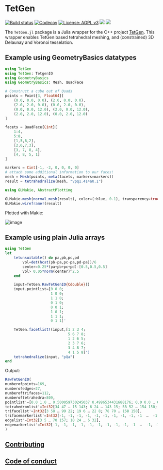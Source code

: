 # TetGen

[![Build status](https://github.com/JuliaGeometry/TetGen.jl/workflows/linux-macos-windows/badge.svg)](https://github.com/JuliaGeometry/TetGen.jl/actions)
[![Codecov](https://codecov.io/gh/JuliaGeometry/TetGen.jl/branch/master/graph/badge.svg)](https://codecov.io/gh/JuliaGeometry/TetGen.jl)
[![License: AGPL v3](https://img.shields.io/badge/License-AGPL%20v3-orange.svg)](https://github.com/JuliaGeometry/TetGen.jl/blob/master/LICENSE)
[![](https://img.shields.io/badge/docs-stable-blue.svg)](https://JuliaGeometry.github.io/TetGen.jl/stable)
[![](https://img.shields.io/badge/docs-dev-blue.svg)](https://JuliaGeometry.github.io/TetGen.jl/dev)

The `TetGen.jl` package is a Julia wrapper for the C++ project [TetGen](https://wias-berlin.de/software/index.jsp?id=TetGen&lang=1). This wrapper enables TetGen based tetrahedral meshing, and (constrained) 3D Delaunay and Voronoi tesselation.

## Example using GeometryBasics datatypes

```julia
using TetGen
using TetGen: TetgenIO
using GeometryBasics
using GeometryBasics: Mesh, QuadFace

# Construct a cube out of Quads
points = Point{3, Float64}[
    (0.0, 0.0, 0.0), (2.0, 0.0, 0.0),
    (2.0, 2.0, 0.0), (0.0, 2.0, 0.0),
    (0.0, 0.0, 12.0), (2.0, 0.0, 12.0),
    (2.0, 2.0, 12.0), (0.0, 2.0, 12.0)
]

facets = QuadFace{Cint}[
    1:4,
    5:8,
    [1,5,6,2],
    [2,6,7,3],
    [3, 7, 8, 4],
    [4, 8, 5, 1]
]

markers = Cint[-1, -2, 0, 0, 0, 0]
# attach some additional information to our faces!
mesh = Mesh(points, meta(facets, markers=markers))
result = tetrahedralize(mesh, "vpq1.414a0.1")

using GLMakie, AbstractPlotting

GLMakie.mesh(normal_mesh(result), color=(:blue, 0.1), transparency=true)
GLMakie.wireframe!(result)

```

Plotted with Makie:

![image](https://user-images.githubusercontent.com/1010467/82307971-69252000-99c1-11ea-8b82-e3a206381bd3.png)


## Example using plain Julia arrays

```julia
using TetGen
let
    tetunsuitable() do pa,pb,pc,pd
        vol=det(hcat(pb-pa,pc-pa,pd-pa))/6
        center=0.25*(pa+pb+pc+pd)-[0.5,0.5,0.5]
        vol> 0.05*norm(center)^2.5
    end

    input=TetGen.RawTetGenIO{Cdouble}()
    input.pointlist=[0 0 0;  
                     1 0 0;
                     1 1 0;
                     0 1 0;
                     0 0 1;  
                     1 0 1;
                     1 1 1;
                     0 1 1]'

    TetGen.facetlist!(input,[1 2 3 4;
                             5 6 7 8;
                             1 2 6 5;
                             2 3 7 6;
                             3 4 8 7;
                             4 1 5 8]')
    tetrahedralize(input, "pQa")
end
```

Output:

```julia
RawTetGenIO(
numberofpoints=169,
numberofedges=27,
numberoftrifaces=112,
numberoftetrahedra=809,
pointlist'=[0.0 1.0 … 0.500059730245037 0.4996534431688176; 0.0 0.0 … 0.5074057466787957 0.49707528530503103; 0.0 0.0 … 0.5033015055704277 0.4953177845338027],
tetrahedronlist'=Int32[34 47 … 15 143; 6 24 … 143 15; 58 52 … 154 150; 70 73 … 168 168],
trifacelist'=Int32[3 58 … 99 22; 19 6 … 22 8; 78 70 … 158 158],
trifacemarkerlist'=Int32[-1, -1, -1, -1, -1, -1, -1, -1, -1, -1  …  -1, -1, -1, -1, -1, -1, -1, -1, -1, -1],
edgelist'=Int32[3 5 … 70 157; 18 24 … 6 32],
edgemarkerlist'=Int32[-1, -1, -1, -1, -1, -1, -1, -1, -1, -1  …  -1, -1, -1, -1, -1, -1, -1, -1, -1, -1],
)
```


## [Contributing](https://github.com/JuliaGeometry/TetGen.jl/blob/master/CONTRIBUTING.md)   


## [Code of conduct](https://github.com/JuliaGeometry/TetGen.jl/blob/master/CODE_OF_CONDUCT.md)   
